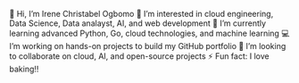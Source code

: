 👋 Hi, I’m Irene Christabel Ogbomo
👀 I’m interested in cloud engineering, Data Science, Data analayst, AI, and web development
🌱 I’m currently learning advanced Python, Go, cloud technologies, and machine learning
💻 I’m working on hands-on projects to build my GitHub portfolio
💞️ I’m looking to collaborate on cloud, AI, and open-source projects
⚡ Fun fact: I love baking!!
